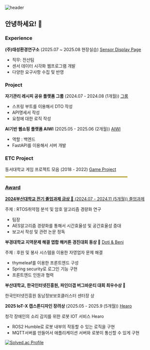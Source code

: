 ![header](https://capsule-render.vercel.app/api?type=waving)

<h2>안녕하세요! 👋</h2>
<h3>Experience</h3>
<b>(주)태성환경연구소</b>
(2025.07 ~ 2025.08 현장실습) 
<a href = "https://github.com/rkrzy/tesi_project" target="_blank">Sensor Display Page</a>
<ul>
  <li>직무: 전산팀</li>
  <li>센서 데이터 시각화 웹프로그램 개발</li>
  <li>다양한 요구사항 수집 및 반영</li>
</ul>

<h3>Project</h3>
<b>자기관리 레시피 공유 플랫폼 그룸</b> (2024.07 - 2024.08 (1개월)) 
<a href="https://github.com/mut-sa-mut-si/backend" target="_blank">그룸</a>
<ul>
  <li>스프링 부트를 이용해서 DTO 작성</li>
  <li>API명세서 작성</li>
  <li>요청에 대한 로직 작성</li>
</ul>
<b>AI기반 웹쇼핑 플랫폼 AIWI</b> (2025.05 - 2025.06 (2개월))
<a href="https://github.com/rkrzy/aiwi_union" target="_blank">AIWI</a>
<ul>
  <li>역할 : 백엔드</li>
  <li>FastAPI를 이용해서 서버 개발</li>
</ul>

<h3>ETC Project</h3>
동서대학교 게임 프로젝트 모음 (2018 - 2022) 
<a href = "https://github.com/rkrzy/dongseo_game_project" target="_blank">Game Project

<hr style="border: 0.5px solid gold; width: 80%;">

<h3>Award</h3>
<b>2024부산대학교 전기 졸업과제 금상 🥇</b> (2024.07 - 2024.11 (5개월)) 
<a href="https://github.com/pnucse-capstone-2024/Capstone-2024-team-48" target="_blank">졸업과제</a>
<p>주제 : RTOS취약점 분석 및 암호 알고리즘 경량화 연구</p>
<ul>
  <li>팀장</li>
  <li>AES알고리즘 경량화를 통해서 시간효율성 및 공간효율성 증대</li>
  <li>보고서 작성 및 관련 논문 정독</li>
</ul>
<b>부경대학교 지역문제 해결 엽합 해커톤 경진대회 동상 🥉</b>
<a href = "https://github.com/Busan-Hackathon">Doti & Beni</a>
<p>주제 : 후원 및 봉사 시스템을 이용한 자영업자 문제 해결</p>
<ul>
  <li>thymeleaf를 이용한 프론트엔드 구성</li>
  <li>Spring security로 로그인 기능 구현</li>
  <li>프론트엔드 인원과 협력</li>
</ul>
<b>부산대학교, 한국인터넷진흥원, 파인더갭 버그바운티 대회 최우수상 🥈</b>
<p>한국인터넷진흥원 동남정보보호클러스터 센터장 상</p>
<b> 2025 IoT-X 캡스톤디자인 장려상 </b> (2025.05 - 2025.9 (5개월))
<a href="https://github.com/Project-Hearo">Hearo</a>
<p>청각 장애인의 소리 감지를 위한 로봇 IOT 서비스 Hearo</p> 
<ul>
  <li>ROS2 Humble로 로봇 내부의 작동할 수 있는 로직을 구현</li>
  <li>MQTT서버를 만들어서 애플리케이션 서버와 로봇이 통신할 수 있게 구현</li>
</ul>

[![Solved.ac Profile](http://mazassumnida.wtf/api/v2/generate_badge?boj=wnstlr9891)](https://solved.ac/wnstlr9891/)






